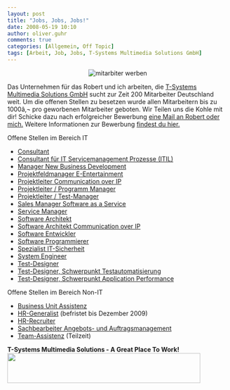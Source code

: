 ```yaml
---
layout: post
title: "Jobs, Jobs, Jobs!"
date: 2008-05-19 10:10
author: oliver.guhr
comments: true
categories: [Allgemein, Off Topic]
tags: [Arbeit, Job, Jobs, T-Systems Multimedia Solutions GmbH]
---
```

<p style="text-align: center"> <img src="{{BASE_PATH}}/assets/wp-images/mitarbeiterwerben.jpg" onclick="window.location ='{{BASE_PATH}}/assets/wp-images/mitarbeiterwerben.jpg'; " style="border: 0px none " alt="mitarbiter werben" /></p>
 Das Unternehmen für das Robert und ich arbeiten, die <a href="http://www.t-systems-mms.com"> T-Systems Multimedia Solutions GmbH</a> sucht zur Zeit 200 Mitarbeiter Deutschland weit. Um die offenen Stellen zu besetzen wurde allen Mitarbeitern bis zu 1000â‚¬ pro geworbenen Mitarbeiter geboten.
Wir Teilen uns die Kohle mit dir! Schicke dazu nach erfolgreicher Bewerbung <a href="http://code-inside.de/blog/impressum/">eine Mail an Robert oder mich.</a> Weitere Informationen zur Bewerbung <a href="http://www.t-systems-mms.com/mms/de/Karriere/Stellenangebote/Bewerbung/bewerbung">findest du hier.</a>

Offene Stellen im Bereich IT
<ul>
	<li>     <a href="http://www.t-systems-mms.com/mms/de/Karriere/Stellenangebote/pro_consultant" title="Consultant" target="_top">Consultant</a></li>
	<li>     <a href="http://www.t-systems-mms.com/mms/de/Karriere/Stellenangebote/pro_consultant_ITIL" title="Consultant für IT Servicemanagement Prozesse (ITIL)" target="_top">Consultant für IT Servicemanagement Prozesse (ITIL)</a></li>
	<li>     <a href="http://www.t-systems-mms.com/mms/de/Karriere/Stellenangebote/pro_manager_new_business" title="Manager New Business Development" target="_top">Manager New Business Development</a></li>
	<li>     <a href="http://www.t-systems-mms.com/mms/de/Karriere/Stellenangebote/pro_pfm_e-entertainment" title="Projektfeldmanager E-Entertainment (m/w)" target="_top">Projektfeldmanager E-Entertainment</a></li>
	<li>     <a href="http://www.t-systems-mms.com/mms/de/Karriere/Stellenangebote/pro_projektleiter_coip" title="Projektleiter Communication over IP" target="_top">Projektleiter Communication over IP</a></li>
	<li>     <a href="http://www.t-systems-mms.com/mms/de/Karriere/Stellenangebote/pro_projektleiter" title="Projektleiter / Programm Manager" target="_top">Projektleiter / Programm Manager</a></li>
	<li>     <a href="http://www.t-systems-mms.com/mms/de/Karriere/Stellenangebote/pro_projektleiter_test-manager" title="Projektleiter / Test-Manager" target="_top">Projektleiter / Test-Manager</a></li>
	<li>     <a href="http://www.t-systems-mms.com/mms/de/Karriere/Stellenangebote/pro_sales_manager_saas" title="Sales Manager Software as a Service" target="_top">Sales Manager Software as a Service</a></li>
	<li>     <a href="http://www.t-systems-mms.com/mms/de/Karriere/Stellenangebote/pro_service_manager" title="Service Manager" target="_top">Service Manager</a></li>
	<li>     <a href="http://www.t-systems-mms.com/mms/de/Karriere/Stellenangebote/pro_software_architekt" title="Software Architekt" target="_top">Software Architekt</a></li>
	<li>     <a href="http://www.t-systems-mms.com/mms/de/Karriere/Stellenangebote/pro_software_architekt_coip" title="Software Architekt Communication over IP" target="_top">Software Architekt Communication over IP</a></li>
	<li>     <a href="http://www.t-systems-mms.com/mms/de/Karriere/Stellenangebote/pro_software_entwickler" title="Software Entwickler (m/w)" target="_top">Software Entwickler</a></li>
	<li>     <a href="http://www.t-systems-mms.com/mms/de/Karriere/Stellenangebote/pro_software_programmierer" title="Software Programmierer" target="_top">Software Programmierer</a></li>
	<li>     <a href="http://www.t-systems-mms.com/mms/de/Karriere/Stellenangebote/pro_it-sicherheit" title="Spezialist IT-Sicherheit" target="_top">Spezialist IT-Sicherheit</a></li>
	<li>     <a href="http://www.t-systems-mms.com/mms/de/Karriere/Stellenangebote/pro_system_engineer" title="System Engineer" target="_top">System Engineer</a></li>
	<li>     <a href="http://www.t-systems-mms.com/mms/de/Karriere/Stellenangebote/pro_testdesigner_tss" title="Test-Designer (m/w)" target="_top">Test-Designer</a></li>
	<li>     <a href="http://www.t-systems-mms.com/mms/de/Karriere/Stellenangebote/pro_test-designer_testautomatisierung" title="Test-Designer (m/w), Schwerpunkt Testautomatisierung" target="_top">Test-Designer, Schwerpunkt Testautomatisierung</a></li>
	<li>     <a href="http://www.t-systems-mms.com/mms/de/Karriere/Stellenangebote/pro_test-designer_application_performance" title="Test-Designer (m/w), Schwerpunkt Application Performance" target="_top">Test-Designer, Schwerpunkt Application Performance</a></li>
</ul>
Offene Stellen im Bereich Non-IT
<ul>
	<li>           <a href="http://www.t-systems-mms.com/mms/de/Karriere/Stellenangebote/pro_business_unit_assistenz" target="_top" title="Business Unit Assistenz">Business Unit Assistenz</a></li>
	<li>           <a href="http://www.t-systems-mms.com/mms/de/Karriere/Stellenangebote/pro_hr-generalist" target="_top" title="HR-Generalist">HR-Generalist</a> (befristet bis Dezember 2009)</li>
	<li>           <a href="http://www.t-systems-mms.com/mms/de/Karriere/Stellenangebote/pro_hr-recruiter" target="_top" title="HR-Recruiter">HR-Recruiter</a></li>
	<li>           <a href="http://www.t-systems-mms.com/mms/de/Karriere/Stellenangebote/pro_sachbearbeiter_aam" title="Sachbearbeiter Angebots- und Auftragsmanagement" target="_top">Sachbearbeiter Angebots- und Auftragsmanagement</a></li>
	<li>           <a href="http://www.t-systems-mms.com/mms/de/Karriere/Stellenangebote/pro_team-assistenz" target="_top" title="Team-Assistenz">Team-Assistenz</a> (Teilzeit)</li>
</ul>
<strong>T-Systems Multimedia Solutions - A Great Place To Work!</strong>

<img src="http://www.t-systems-mms.com/servlets/images/603798_3/binary_content_files/store/603798v3.jpg" border="0" height="68" width="440" />
